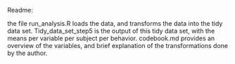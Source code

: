 Readme: 

the file run_analysis.R loads the data, and transforms the data into the tidy data set. 
Tidy_data_set_step5 is the output of this tidy data set, with the means per variable per subject per behavior. 
codebook.md provides an overview of the variables, and brief explanation of the transformations done by the author.

